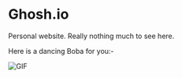 Ghosh.io
========

Personal website. Really nothing much to see here.

Here is a dancing Boba for you:-

![GIF](source/assets/images/dance.gif "Dancing Boba")
